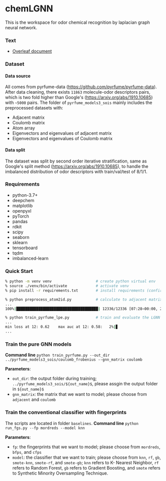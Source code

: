 # chemLGNN

This is the workspace for odor chemical recognition by laplacian graph neural network.

### Text
[Overleaf]: https://www.overleaf.com/project/63535977cb446c410c09ee7c
- [Overleaf document][Overleaf]


### Dataset
#### Data source
All comes from pyrfume-data (https://github.com/pyrfume/pyrfume-data). After data cleaning, there exists ```11863``` molecule-odor descriptors pairs, which is two fold higher than Google's (https://arxiv.org/abs/1910.10685) with ```~5000``` pairs. The folder of ```pyrfume_models3_sois``` mainly includes the preprocessed datasets with:
- Adjacent matrix
- Coulomb matrix
- Atom array
- Eigenvectors and eigenvalues of adjacent matrix
- Eigenvectors and eigenvalues of Coulomb matrix

#### Data split
The dataset was split by second order iterative stratification, same as Google's split method (https://arxiv.org/abs/1910.10685), to handle the imbalanced distribution of odor descriptors with train/val/test of  8/1/1.

### Requirements
- python-3.7+
- deepchem
- matplotlib
- openpyxl
- pyTorch
- pandas
- rdkit
- scipy
- seaborn
- sklearn
- tensorboard
- tqdm
- imbalanced-learn

### Quick Start
```sh
% python -m venv venv                    # create python virtual env
% source ./venv/bin/activate             # activate venv
% pip install -r requirements.txt        # install requirements (confirmed to work with CUDA 11.1 on ubuntu 18.04)

% python preprocess_atom2id.py           # calculate to adjacent matrix, Coulomb matrix, etc.
...
100%|█████████████████████████████████████| 12336/12336 [07:28<00:00, 27.49it/s]

% python train_pyrfume_lpe.py            # train and evaluate the LGNN model with pyrfume dataset.
...
min loss at 12: 0.62    max auc at 12: 0.58:   2%|▊                                    | 14/600 [21:44<14:48:30, 90.97s/it]]
...
```
### Train the pure GNN models
**Command line**
```python train_pyrfume.py --out_dir ../pyrfume_models3_sois/coulomb_frobenius --gnn_matrix coulomb```

**Parameters**:
- ```out_dir```: the output folder during training; ```../pyrfume_models3_sois/${out_name}$```, please assgin the output folder in ```${out_name}$```
- ```gnn_matrix```: the matrix that we want to model; please choose from ```adjacent``` and ```coulomb```

### Train the conventional classifier with fingerprints
The scripts are located in folder ```baselines```.
**Command line**
```python run_fgs.py --fp mordreds --model knn```

**Parameters**:
- ```fp```: the fingerprints that we want to model; please choose from ```mordreds```, ```bfps```, and ```cfps```
- ```model```: the classifier that we want to train; please choose from ```knn```, ```rf```, ```gb```, ```smote-knn```, ```smote-rf```, and ```smote-gb```; ```knn``` refers to K- Nearest Neighbor, ```rf``` refers to Random Forest, ```gb``` refers to Gradient Boosting, and ```smote``` refers to Synthetic Minority Oversampling Technique.

